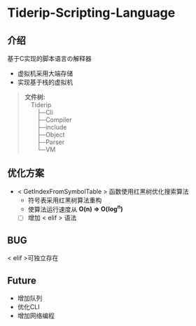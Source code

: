 # Tiderip-Scripting-Language

## 介绍

基于C实现的脚本语言<Tiderip>の解释器

- 虚拟机采用大端存储
- 实现基于栈的虚拟机

> **文件树:**  
> &emsp;Tiderip  
> &emsp;&emsp;├─Cli  
> &emsp;&emsp;├─Compiler  
> &emsp;&emsp;├─include  
> &emsp;&emsp;├─Object  
> &emsp;&emsp;├─Parser  
> &emsp;&emsp;└─VM

## 优化方案

- < GetIndexFromSymbolTable > 函数使用红黑树优化搜索算法
    - 符号表采用红黑树算法重构
    - 使算法运行速度从 **O(n) => O(log<sup>n</sup>)**
    - [ ] 增加 < elif > 语法

## BUG
< elif >可独立存在

## Future
- 增加队列
- 优化CLI
- 增加网络编程